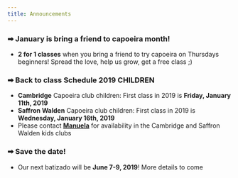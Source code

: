```yaml
---
title: Announcements
---
```


### ➡ January is bring a friend to capoeira month!
* **2 for 1 classes** when you bring a friend to try capoeira on Thursdays beginners! Spread the love, help us grow, get a free class ;)

### ➡ Back to class Schedule 2019 CHILDREN
* **Cambridge** Capoeira club children: First class in 2019 is **Friday, January 11th, 2019**
* **Saffron Walden** Capoeira club children: First class in 2019 is **Wednesday, January 16th, 2019**
* Please contact [**Manuela**](mailto:manuela.gnc@gmail.com) for availability in the Cambridge and Saffron Walden kids clubs

### ➡ Save the date!
* Our next batizado will be **June 7-9, 2019**! More details to come

<!--
### ➡ [**GNC Batizado 2018**](/batizado2018)!
Mark your calendar for the Grupo Negaça Capoeira Batizado **June 15-17, 2018**! Join us to celebrate 10yrs of Negaça in the UK! Book your tickets [**here**](/batizado2018#info)

### ➡ New adult class in Cambourne
Taught by Mestre Chitãozinho, this new class starts on the 28th February and is open to complete beginners with all Capoeira levels welcome. Check out the details in the [schedule](#classes)
* Please contact [**Helen**](mailto:capoeiracambs@gmail.com) for availability in the Cambourne class

### ➡ Easter Holidays 2018 CHILDREN
* Cambridge Capoeira club children:  Friday 30/03/2018 all classes on holiday [schedule](#classes)
* Saffron Walden Capoeira club children: Wednesday 4/04/2018 all classes on holiday [schedule](#classes)
* Please contact [**Manuela**](mailto:manuela.gnc@gmail.com) for place availability in the Cambridge and Saffron Walden kids clubs.
-->

<!--
### ➡ New 2018 Beginners series!
Get fit, make new friends and start an awesome hobby in 2018 with capoeira!  
New 10-week beginners series starting:
* February 1st, 2018 in Cambridge (Thursdays, 6:30-7:30pm). Full series for £50 or £6/class

Check out the detailed [schedule](#classes) of beginner classes and [**sign-up here**](/signup). Places are limited!
-->
<!--
### ➡ Easter Holidays 2018 CHILDREN
* Cambridge Capoeira club children:  Friday 30/03/2018 all classes on holiday [schedule](#classes)
* Saffron Walden Capoeira club children: Wednesday 4/04/2018 all classes on holiday [schedule](#classes)

* Please contact [**Manuela**](mailto:manuela.gnc@gmail.com) for place availability in the Cambridge and Saffron Walden kids clubs.
* Please contact [**Susannah**](mailto:enganosa.gnc@gmail.com) for place availability in the Stapleford kids clubs.

### ➡ [Mill Road Winter Fair 2018](http://www.millroadwinterfair.org/performers-2018/)
* Our street roda is <font color="red">cancelled</font> due to weather and low interest but we still want to meet up for a coffee on **Saturday, December 1st @ 12:00** [in front of the Co-op on Mill Road, Cambridge](https://goo.gl/maps/ErsZBUaDUn72)!

-->
